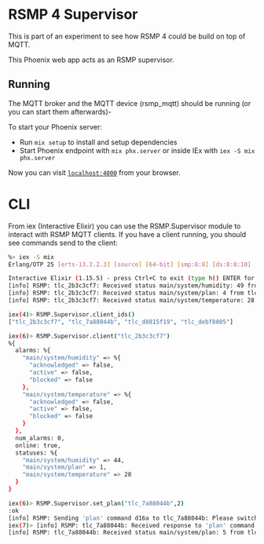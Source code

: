 # RSMP 4 Supervisor
This is part of an experiment to see how RSMP 4 could be build on top of MQTT.

This Phoenix web app acts as an RSMP supervisor.

## Running
The MQTT broker and the MQTT device (rsmp_mqtt) should be running (or you can start them afterwards)-

To start your Phoenix server:

  * Run `mix setup` to install and setup dependencies
  * Start Phoenix endpoint with `mix phx.server` or inside IEx with `iex -S mix phx.server`

Now you can visit [`localhost:4000`](http://localhost:4000) from your browser.


# CLI
From iex (Interactive Elixir) you can use the RSMP.Supervisor module to interact with RSMP MQTT clients. If you have a client running, you should see commands send to the client:

```sh
%> iex -S mix
Erlang/OTP 25 [erts-13.2.2.3] [source] [64-bit] [smp:8:8] [ds:8:8:10] [async-threads:1]

Interactive Elixir (1.15.5) - press Ctrl+C to exit (type h() ENTER for help)
[info] RSMP: tlc_2b3c3cf7: Received status main/system/humidity: 49 from tlc_2b3c3cf7
[info] RSMP: tlc_2b3c3cf7: Received status main/system/plan: 4 from tlc_2b3c3cf7
[info] RSMP: tlc_2b3c3cf7: Received status main/system/temperature: 28 from tlc_2b3c3cf7

iex(4)> RSMP.Supervisor.client_ids()
["tlc_2b3c3cf7", "tlc_7a88044b", "tlc_d8815f19", "tlc_debf8805"]

iex(6)> RSMP.Supervisor.client("tlc_2b3c3cf7")
%{
  alarms: %{
    "main/system/humidity" => %{
      "acknowledged" => false,
      "active" => false,
      "blocked" => false
    },
    "main/system/temperature" => %{
      "acknowledged" => false,
      "active" => false,
      "blocked" => false
    }
  },
  num_alarms: 0,
  online: true,
  statuses: %{
    "main/system/humidity" => 44,
    "main/system/plan" => 1,
    "main/system/temperature" => 28
  }
}

iex(6)> RSMP.Supervisor.set_plan("tlc_7a88044b",2)
:ok
[info] RSMP: Sending 'plan' command d16a to tlc_7a88044b: Please switch to plan 5
iex(7)> [info] RSMP: tlc_7a88044b: Received response to 'plan' command d16a: %{"plan" => 5, "reason" => "", "status" => "ok"}
[info] RSMP: tlc_7a88044b: Received status main/system/plan: 5 from tlc_7a88044b
 ```


